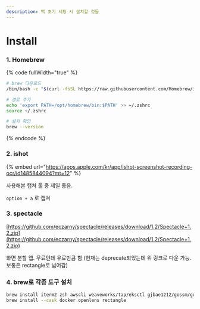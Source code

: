 ```yaml
---
description: 맥 초기 세팅 시 설치할 것들
---
```


# Install

### 1. Homebrew

{% code fullWidth="true" %}
```bash
# brew 다운로드
/bin/bash -c "$(curl -fsSL https://raw.githubusercontent.com/Homebrew/install/HEAD/install.sh)"

# 경로 추가
echo 'export PATH=/opt/homebrew/bin:$PATH' >> ~/.zshrc
source ~/.zshrc

# 설치 확인
brew --version
```
{% endcode %}

### 2. ishot

{% embed url="https://apps.apple.com/kr/app/ishot-screenshot-recording-ocr/id1485844094?mt=12" %}

사용해본 캡쳐 툴 중 제일 좋음.

`option + a` 로 캡쳐

### 3. spectacle

[https://github.com/eczarny/spectacle/releases/download/1.2/Spectacle+1.2.zip](https://github.com/eczarny/spectacle/releases/download/1.2/Spectacle+1.2.zip)

화면 분할 앱. 무료인데 유료만큼 함 (현재는 deprecate되었는데 위 링크로 다운 가능. 보통은 rectangle로 넘어감)

### 4. brew로 각종 도구 설치

```bash
brew install iterm2 zsh awscli weaveworks/tap/eksctl gjbae1212/gossm/gossm saml2aws tfenv terraform-docs pre-commit kubectl kubectx k9s helm git gh wget telnet mysql python watch poetry iproute2mac lsd
brew install --cask docker openlens rectangle
```
